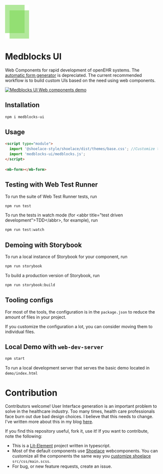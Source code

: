 ![medblocks ui logo](./demo/medblocks-ui.png)

# Medblocks UI

Web Components for rapid development of openEHR systems. The [automatic form generator](https://sidharthramesh.github.io/medblocks-ui/) is depreciated. The current recommended workflow is to build custom UIs based on the need using web components.

[![Medblocks UI Web components demo](https://img.youtube.com/vi/ng9lkQKa2KE/0.jpg)](https://www.youtube.com/watch?v=ng9lkQKa2KE)

## Installation

```bash
npm i medblocks-ui
```

## Usage

```html
<script type="module">
  import '@shoelace-style/shoelace/dist/themes/base.css'; //Customize this to change the theme
  import 'medblocks-ui/medblocks.js';
</script>

<mb-form></mb-form>
```

## Testing with Web Test Runner

To run the suite of Web Test Runner tests, run

```bash
npm run test
```

To run the tests in watch mode (for &lt;abbr title=&#34;test driven development&#34;&gt;TDD&lt;/abbr&gt;, for example), run

```bash
npm run test:watch
```

## Demoing with Storybook

To run a local instance of Storybook for your component, run

```bash
npm run storybook
```

To build a production version of Storybook, run

```bash
npm run storybook:build
```

## Tooling configs

For most of the tools, the configuration is in the `package.json` to reduce the amount of files in your project.

If you customize the configuration a lot, you can consider moving them to individual files.

## Local Demo with `web-dev-server`

```bash
npm start
```

To run a local development server that serves the basic demo located in `demo/index.html`

# Contribution

Contributors welcome! User Interface generation is an important problem to solve in the healthcare industry. Too many times, health care professionals face burn out due bad design choices. I believe that this needs to change. I've written more about this in my blog [here](https://blog.medblocks.org/aboutme/).

If you find this repository useful, fork it, use it! If you want to contribute, note the following:

- This is a [Lit-Element](https://lit-element.polymer-project.org/guide) project written in typescript.
- Most of the default components use [Shoelace](https://shoelace.style/) webcomponents. You can customize all the components the same way you [customize shoelace](https://shoelace.style/getting-started/customizing) `src/css/main.scss`.
- For bug, or new feature requests, create an issue.
